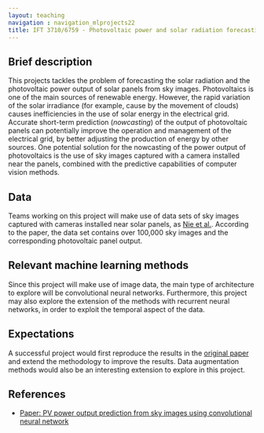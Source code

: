 ```yaml
---
layout: teaching
navigation : navigation_mlprojects22
title: IFT 3710/6759 - Photovoltaic power and solar radiation forecasting
---
```


## Brief description

This projects tackles the problem of forecasting the solar radiation and the photovoltaic power output of solar panels from sky images. Photovoltaics is one of the main sources of renewable energy. However, the rapid variation of the solar irradiance (for example, cause by the movement of clouds) causes inefficiencies in the use of solar energy in the electrical grid. Accurate short-term prediction (_nowcasting_) of the output of photovoltaic panels can potentially improve the operation and management of the electrical grid, by better adjusting the production of energy by other sources. One potential solution for the nowcasting of the power output of photovoltaics is the use of sky images captured with a camera installed near the panels, combined with the predictive capabilities of computer vision methods.

## Data

Teams working on this project will make use of data sets of sky images captured with cameras installed near solar panels, as [Nie et al.](https://sci-hub.st/https://aip.scitation.org/doi/abs/10.1063/5.0014016). According to the paper, the data set contains over 100,000 sky images and the corresponding photovoltaic panel output.

## Relevant machine learning methods

Since this project will make use of image data, the main type of architecture to explore will be convolutional neural networks. Furthermore, this project may also explore the extension of the methods with recurrent neural networks, in order to exploit the temporal aspect of the data.

## Expectations

A successful project would first reproduce the results in the [original paper](https://sci-hub.st/https://aip.scitation.org/doi/abs/10.1063/5.0014016) and extend the methodology to improve the results. Data augmentation methods would also be an interesting extension to explore in this project.

## References

* [Paper: PV power output prediction from sky images using convolutional neural network](https://sci-hub.st/https://aip.scitation.org/doi/abs/10.1063/5.0014016)
